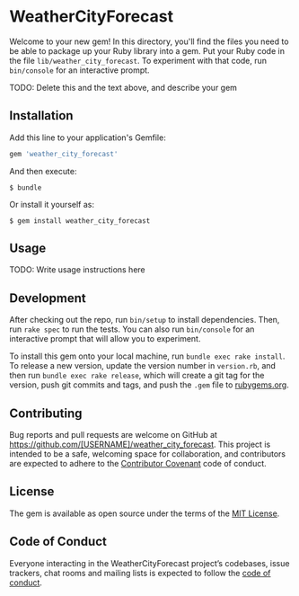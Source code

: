 # WeatherCityForecast

Welcome to your new gem! In this directory, you'll find the files you need to be able to package up your Ruby library into a gem. Put your Ruby code in the file `lib/weather_city_forecast`. To experiment with that code, run `bin/console` for an interactive prompt.

TODO: Delete this and the text above, and describe your gem

## Installation

Add this line to your application's Gemfile:

```ruby
gem 'weather_city_forecast'
```

And then execute:

    $ bundle

Or install it yourself as:

    $ gem install weather_city_forecast

## Usage

TODO: Write usage instructions here

## Development

After checking out the repo, run `bin/setup` to install dependencies. Then, run `rake spec` to run the tests. You can also run `bin/console` for an interactive prompt that will allow you to experiment.

To install this gem onto your local machine, run `bundle exec rake install`. To release a new version, update the version number in `version.rb`, and then run `bundle exec rake release`, which will create a git tag for the version, push git commits and tags, and push the `.gem` file to [rubygems.org](https://rubygems.org).

## Contributing

Bug reports and pull requests are welcome on GitHub at https://github.com/[USERNAME]/weather_city_forecast. This project is intended to be a safe, welcoming space for collaboration, and contributors are expected to adhere to the [Contributor Covenant](http://contributor-covenant.org) code of conduct.

## License

The gem is available as open source under the terms of the [MIT License](https://opensource.org/licenses/MIT).

## Code of Conduct

Everyone interacting in the WeatherCityForecast project’s codebases, issue trackers, chat rooms and mailing lists is expected to follow the [code of conduct](https://github.com/[USERNAME]/weather_city_forecast/blob/master/CODE_OF_CONDUCT.md).

